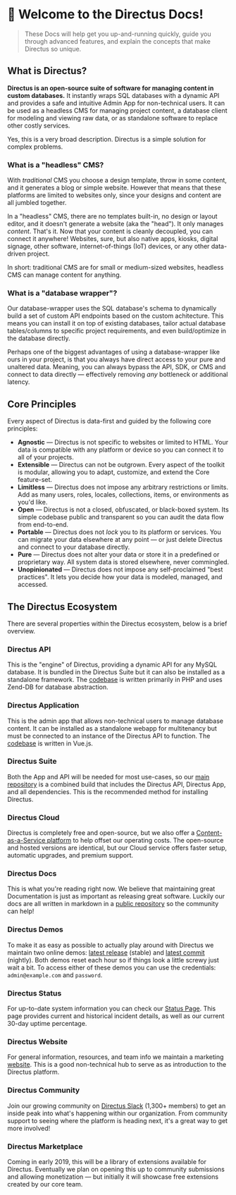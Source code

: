 # 🐰 Welcome to the Directus Docs!

> These Docs will help get you up-and-running quickly, guide you through advanced features, and explain the concepts that make Directus so unique.

## What is Directus?

**Directus is an open-source suite of software for managing content in custom databases.** It instantly wraps SQL databases with a dynamic API and provides a safe and intuitive Admin App for non-technical users. It can be used as a headless CMS for managing project content, a database client for modeling and viewing raw data, or as standalone software to replace other costly services.

Yes, this is a very broad description. Directus is a simple solution for complex problems.

### What is a "headless" CMS?
With _traditional_ CMS you choose a design template, throw in some content, and it generates a blog or simple website. However that means that these platforms are limited to websites only, since your designs and content are all jumbled together.

In a "headless" CMS, there are no templates built-in, no design or layout editor, and it doesn't generate a website (aka the "head"). It only manages _content_. That's it. Now that your content is cleanly decoupled, you can connect it anywhere! Websites, sure, but also native apps, kiosks, digital signage, other software, internet-of-things (IoT) devices, or any other data-driven project.

In short: traditional CMS are for small or medium-sized websites, headless CMS can manage content for anything.

### What is a "database wrapper"?
Our database-wrapper uses the SQL database's schema to dynamically build a set of custom API endpoints based on the custom achitecture. This means you can install it on top of existing databases, tailor actual database tables/columns to specific project requirements, and even build/optimize in the database directly. 

Perhaps one of the biggest advantages of using a database-wrapper like ours in your project, is that you always have direct access to your pure and unaltered data. Meaning, you can always bypass the API, SDK, or CMS and connect to data directly — effectively removing _any_ bottleneck or additional latency.

## Core Principles

Every aspect of Directus is data-first and guided by the following core principles:

* **Agnostic** — Directus is not specific to websites or limited to HTML. Your data is compatible with any platform or device so you can connect it to all of your projects.
* **Extensible** — Directus can not be outgrown. Every aspect of the toolkit is modular, allowing you to adapt, customize, and extend the Core feature-set.
* **Limitless** — Directus does not impose any arbitrary restrictions or limits. Add as many users, roles, locales, collections, items, or environments as you'd like.
* **Open** — Directus is not a closed, obfuscated, or black-boxed system. Its simple codebase public and transparent so you can audit the data flow from end-to-end.
* **Portable** — Directus does not _lock_ you to its platform or services. You can migrate your data elsewhere at any point — or just delete Directus and connect to your database directly.
* **Pure** — Directus does not alter your data or store it in a predefined or proprietary way. All system data is stored elsewhere, never commingled.
* **Unopinionated** — Directus does not impose any self-proclaimed "best practices". It lets you decide how your data is modeled, managed, and accessed.

## The Directus Ecosystem

There are several properties within the Directus ecosystem, below is a brief overview.

### Directus API

This is the "engine" of Directus, providing a dynamic API for any MySQL database. It is bundled in the Directus Suite but it can also be installed as a standalone framework. The [codebase](https://github.com/directus/api) is written primarily in PHP and uses Zend-DB for database abstraction.

### Directus Application

This is the admin app that allows non-technical users to manage database content. It can be installed as a standalone webapp for multitenancy but must be connected to an instance of the Directus API to function. The [codebase](https://github.com/directus/app) is written in Vue.js.

### Directus Suite

Both the App and API will be needed for most use-cases, so our [main repository](https://github.com/directus/directus) is a combined build that includes the Directus API, Directus App, and all dependencies. This is the recommended method for installing Directus.

### Directus Cloud

Directus is completely free and open-source, but we also offer a [Content-as-a-Service platform](https://directus.cloud/) to help offset our operating costs. The open-source and hosted versions are identical, but our Cloud service offers faster setup, automatic upgrades, and premium support.

### Directus Docs

This is what you're reading right now. We believe that maintaining great Documentation is just as important as releasing great software. Luckily our docs are all written in markdown in a [public repository](https://github.com/directus/docs) so the community can help!

### Directus Demos

To make it as easy as possible to actually play around with Directus we maintain two online demos: [latest release](https://directus.app) (stable) and [latest commit](https://nightly.directus.app) (nightly). Both demos reset each hour so if things look a little screwy just wait a bit. To access either of these demos you can use the credentials: `admin@example.com` and `password`.

### Directus Status

For up-to-date system information you can check our [Status Page](https://status.directus.io). This page provides current and historical incident details, as well as our current 30-day uptime percentage.

### Directus Website

For general information, resources, and team info we maintain a marketing [website](https://directus.io/). This is a good non-technical hub to serve as as introduction to the Directus platform.

### Directus Community

Join our growing community on [Directus Slack](https://directus.chat) (1,300+ members) to get an inside peak into what's happening within our organization. From community support to seeing where the platform is heading next, it's a great way to get more involved!

### Directus Marketplace

Coming in early 2019, this will be a library of extensions available for Directus. Eventually we plan on opening this up to community submissions and allowing monetization — but initially it will showcase free extensions created by our core team.

